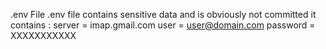 .env File
.env file contains sensitive data and is obviously not committed
it contains :
server = imap.gmail.com
user = 	user@domain.com
password = XXXXXXXXXXX